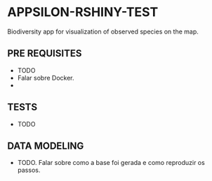# APPSILON-RSHINY-TEST
Biodiversity app for visualization of observed species on the map.

## PRE REQUISITES

- TODO
- Falar sobre Docker.
- 

## TESTS 
- TODO

## DATA MODELING
- TODO. Falar sobre como a base foi gerada e como reproduzir os passos.